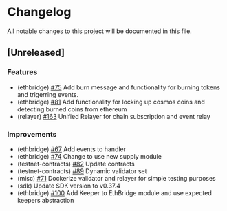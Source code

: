 <!--
Guiding Principles:

Changelogs are for humans, not machines.
There should be an entry for every single version.
The same types of changes should be grouped.
Versions and sections should be linkable.
The latest version comes first.
The release date of each version is displayed.
Mention whether you follow Semantic Versioning.

Usage:

Change log entries are to be added to the Unreleased section under the
appropriate stanza (see below). Each entry should ideally include a tag and
the Github issue reference in the following format:

* (<tag>) \#<issue-number> message

The issue numbers will later be link-ified during the release process so you do
not have to worry about including a link manually, but you can if you wish.

Types of changes (Stanzas):

"Features" for new features.
"Improvements" for changes in existing functionality.
"Deprecated" for soon-to-be removed features.
"Bug Fixes" for any bug fixes.
"Client Breaking" for breaking CLI commands and REST routes used by end-users.
"API Breaking" for breaking exported APIs used by developers building on SDK.
"State Machine Breaking" for any changes that result in a different AppState given same genesisState and txList.

Types of tags:

"genesis": genesis state related changes
"eth-bridge-app": changes related to the application
"modules": updates to the app modules
"simulation": simulation related changes
"contracts": smart contract related changes
"docs/specs": updates to documentation and specifications
"rest": REST client changes
"cli": CLI changes

Ref: https://keepachangelog.com/en/1.0.0/
-->

# Changelog

All notable changes to this project will be documented in this file.

## [Unreleased]

### Features

- (ethbridge) [\#75](https://github.com/cosmos/peggy/pull/75) Add burn message and functionality for burning tokens and trigerring
  events.
- (ethbridge) [\#81](https://github.com/cosmos/peggy/pull/81) Add functionality for locking up cosmos coins and detecting burned coins from ethereum
- (relayer) [\#163](https://github.com/cosmos/peggy/pull/163) Unified Relayer for chain subscription and event relay

### Improvements

- (ethbridge) [\#67](https://github.com/cosmos/peggy/pull/67) Add events to handler
- (ethbridge) [\#74](https://github.com/cosmos/peggy/pull/74) Change to use new supply module
- (testnet-contracts) [\#82](https://github.com/cosmos/peggy/pull/82) Update contracts
- (testnet-contracts) [\#89](https://github.com/cosmos/peggy/pull/89) Dynamic validator set
- (misc) [\#71](https://github.com/cosmos/peggy/pull/71) Dockerize validator and relayer for simple testing purposes
- (sdk) Update SDK version to v0.37.4
- (ethbridge) [\#100](https://github.com/cosmos/peggy/pull/100) Add Keeper to EthBridge module and use expected keepers abstraction

